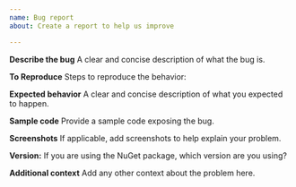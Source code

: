 ```yaml
---
name: Bug report
about: Create a report to help us improve

---
```


**Describe the bug**
A clear and concise description of what the bug is.

**To Reproduce**
Steps to reproduce the behavior:

**Expected behavior**
A clear and concise description of what you expected to happen.

**Sample code**
Provide a sample code exposing the bug.

**Screenshots**
If applicable, add screenshots to help explain your problem.

**Version:**
If you are using the NuGet package, which version are you using?

**Additional context**
Add any other context about the problem here.
